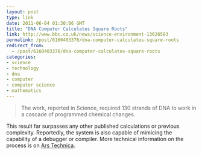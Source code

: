 ```yaml
---
layout: post
type: link
date: 2011-06-04 01:30:06 GMT
title: "DNA Computer Calculates Square Roots"
link: http://www.bbc.co.uk/news/science-environment-13626583
permalink: /post/6160403376/dna-computer-calculates-square-roots
redirect_from: 
  - /post/6160403376/dna-computer-calculates-square-roots
categories:
- science
- technology
- dna
- computer
- computer science
- mathematics
---
```

<blockquote>The work, reported in Science, required 130 strands of DNA to work in a cascade of programmed chemical changes.</blockquote>

This result far surpasses any other published calculations or previous complexity. Reportedly, the system is also capable of mimicing the capability of a debugger or compiler. More technical information on the process is on <a href="http://arstechnica.com/science/news/2011/06/dna-logic-gates-calculate-a-square-root-using-130-different-molecules.ars">Ars Technica</a>.